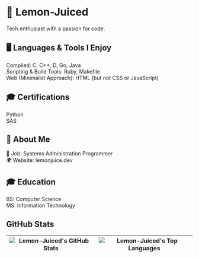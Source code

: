 # 🍋 Lemon-Juiced
Tech enthusiast with a passion for code.

## 🖥️ Languages & Tools I Enjoy
Compiled: C, C++, D, Go, Java  
Scripting & Build Tools: Ruby, Makefile  
Web (Minimalist Approach): HTML (but not CSS or JavaScript)  

## 🎓 Certifications
Python  
SAS  

## 📌 About Me
💼 Job: Systems Administration Programmer  
🌍 Website: lemonjuice.dev  

## 🎓 Education
BS: Computer Science  
MS: Information Technology  

## GitHub Stats
| ![Lemon-Juiced's GitHub Stats](https://github-readme-stats.vercel.app/api?username=lemon-juiced&show_icons=true&theme=tokyonight&rank_icon=percentile) | ![Lemon-Juiced's Top Languages](https://github-readme-stats.vercel.app/api/top-langs/?username=lemon-juiced&layout=compact&langs_count=10&theme=tokyonight) |
|:------------------------------------------------------------------------------------------------------------:|:------------------------------------------------------------------------------------------------------------:|
